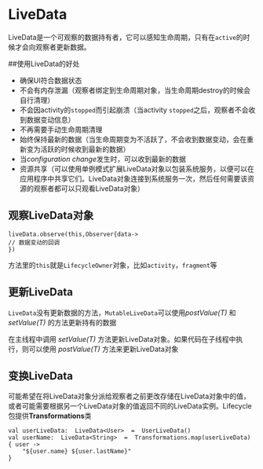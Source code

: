 # LiveData

LiveData是一个可观察的数据持有者，它可以感知生命周期，只有在`active`的时候才会向观察者更新数据。

##使用LiveData的好处

* 确保UI符合数据状态
* 不会有内存泄漏（观察者绑定到生命周期对象，当生命周期destroy的时候会自行清理）
* 不会因activity的`stopped`而引起崩溃（当activity `stopped`之后，观察者不会收到数据变动信息）
* 不再需要手动生命周期清理
* 始终保持最新的数据（当生命周期变为不活跃了，不会收到数据变动，会在重新变为活跃的时候收到最新的数据）
* 当*configuration change*发生时，可以收到最新的数据
* 资源共享（可以使用单例模式扩展LiveData对象以包装系统服务，以便可以在应用程序中共享它们。LiveData对象连接到系统服务一次，然后任何需要该资源的观察者都可以只观看LiveData对象）

## 观察LiveData对象

```
liveData.observe(this,Observer{data->
// 数据变动的回调
})
```

方法里的`this`就是`LifecycleOwner`对象，比如`activity`，`fragment`等

## 更新LiveData

`LiveData`没有更新数据的方法，`MutableLiveData`可以使用*postValue(T)* 和 *setValue(T)* 的方法更新持有的数据

在主线程中调用 *setValue(T)* 方法更新LiveData对象。如果代码在子线程中执行，则可以使用 *postValue(T)* 方法来更新LiveData对象

## 变换LiveData

可能希望在将LiveData对象分派给观察者之前更改存储在LiveData对象中的值，或者可能需要根据另一个LiveData对象的值返回不同的LiveData实例。Lifecycle包提供**Transformations**类

```
val userLiveData:  LiveData<User>  =  UserLiveData()  
val userName:  LiveData<String>  =  Transformations.map(userLiveData)  { user ->
	"${user.name} ${user.lastName}"  
}
```


<!--stackedit_data:
eyJoaXN0b3J5IjpbMTAzMjczMzY3NiwtMjEzMzA4NjEzLDU1MD
Q2MjI4OSw3Mjg2NzM1ODVdfQ==
-->